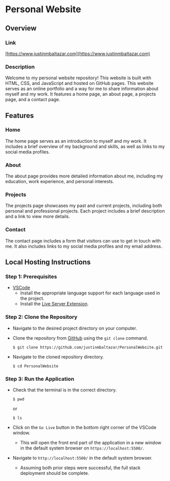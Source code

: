 # Personal Website

## Overview

### Link

[https://www.justinmbaltazar.com](https://www.justinmbaltazar.com)

### Description

Welcome to my personal website repository! This website is built with HTML, CSS, and JavaScript and hosted on GitHub pages. This website serves as an online portfolio and a way for me to share information about myself and my work. It features a home page, an about page, a projects page, and a contact page.

## Features

### Home
The home page serves as an introduction to myself and my work. It includes a brief overview of my background and skills, as well as links to my social media profiles.

### About
The about page provides more detailed information about me, including my education, work experience, and personal interests.

### Projects
The projects page showcases my past and current projects, including both personal and professional projects. Each project includes a brief description and a link to view more details.

### Contact
The contact page includes a form that visitors can use to get in touch with me. It also includes links to my social media profiles and my email address.

## **Local Hosting Instructions**

### **Step 1: Prerequisites**

- [VSCode](https://code.visualstudio.com/)
    - Install the appropriate language support for each language used in the project.
    - Install the [Live Server Extension](https://marketplace.visualstudio.com/items?itemName=ritwickdey.LiveServer).

### **Step 2: Clone the Repository**

- Navigate to the desired project directory on your computer.

- Clone the repository from [GitHub](https://github.com/justinmbaltazar/cs326-jotlyst.git) using the `git clone` command.

    ```
    $ git clone https://github.com/justinmbaltazar/PersonalWebsite.git
    ```

- Navigate to the cloned repository directory.

    ```
    $ cd PersonalWebsite
    ```

### **Step 3: Run the Application**

- Check that the terminal is in the correct directory.

    ```
    $ pwd
    ```
    or 
    ```
    $ ls
    ```
    
- Click on the `Go Live` button in the bottom right corner of the VSCode window.
    - This will open the front end part of the application in a new window in the default system browser on `https://localhost:5500/`.

- Navigate to `http://localhost:5500/` in the default system browser.
    - Assuming both prior steps were successful, the full stack deployment should be complete.
